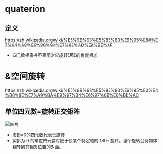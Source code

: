 # quaterion
## 定义
https://zh.wikipedia.org/wiki/%E5%9B%9B%E5%85%83%E6%95%B8#%E7%94%A8%E9%80%94%E7%88%AD%E8%BE%AF

* 四元数相乘并不表示对应旋转矩阵的角度相加


# &空间旋转
https://zh.wikipedia.org/wiki/%E5%9B%9B%E5%85%83%E6%95%B0%E4%B8%8E%E7%A9%BA%E9%97%B4%E6%97%8B%E8%BD%AC

## 单位四元数=旋转正交矩阵
![图片](https://github.com/user-attachments/assets/7effbb2e-328b-49c8-9a48-ed92cd6e62ef)
* 虚部=0的四元数代表无旋转
* 实部为 0 的单位四元数对应于绕某个特定轴的 180∘ 旋转。这个旋转会将物体翻转到其相对位置的对面。

